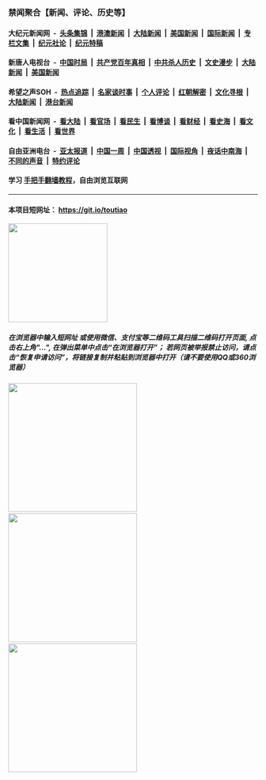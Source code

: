 ### 禁闻聚合【新闻、评论、历史等】

#### 大纪元新闻网 &nbsp;-&nbsp; [头条集锦](indexes/E头条集锦.md?t=02090402) &nbsp;|&nbsp; [港澳新闻](indexes/E港澳新闻.md?t=02090402)  &nbsp;|&nbsp; [大陆新闻](indexes/E大陆新闻.md?t=02090402) &nbsp;|&nbsp; [美国新闻](indexes/E美国新闻.md?t=02090402) &nbsp;|&nbsp; [国际新闻](indexes/E国际新闻.md?t=02090402) &nbsp;|&nbsp; [专栏文集](indexes/E专栏文集.md?t=02090402) &nbsp;|&nbsp; [纪元社论](indexes/E纪元社论.md?t=02090402) &nbsp;|&nbsp; [纪元特稿](indexes/E纪元特稿.md?t=02090402) 

#### 新唐人电视台 &nbsp;-&nbsp; [中国时局](indexes/N中国时局.md?t=02090402) &nbsp;|&nbsp; [共产党百年真相](indexes/N共产党百年真相.md?t=02090402) &nbsp;|&nbsp; [中共杀人历史](indexes/N中共杀人历史.md?t=02090402) &nbsp;|&nbsp; [文史漫步](indexes/N文史漫步.md?t=02090402) &nbsp;|&nbsp; [大陆新闻](indexes/N大陆新闻.md?t=02090402) &nbsp;|&nbsp; [美国新闻](indexes/N美国新闻.md?t=02090402)

#### 希望之声SOH &nbsp;-&nbsp; [热点追踪](indexes/H热点追踪.md?t=02090402) &nbsp;|&nbsp; [名家谈时事](indexes/H名家谈时事.md?t=02090402) &nbsp;|&nbsp; [个人评论](indexes/H个人评论.md?t=02090402)  &nbsp;|&nbsp; [红朝解密](indexes/H红朝解密.md?t=02090402) &nbsp;|&nbsp; [文化寻根](indexes/H文化寻根.md?t=02090402) &nbsp;|&nbsp; [大陆新闻](indexes/H大陆新闻.md?t=02090402) &nbsp;|&nbsp; [港台新闻](indexes/H港台新闻.md?t=02090402)

#### 看中国新闻网 &nbsp;-&nbsp; [看大陆](indexes/S看大陆.md?t=02090402) &nbsp;|&nbsp; [看官场](indexes/S看官场.md?t=02090402) &nbsp;|&nbsp; [看民生](indexes/S看民生.md?t=02090402)  &nbsp;|&nbsp; [看博谈](indexes/S看博谈.md?t=02090402) &nbsp;|&nbsp; [看财经](indexes/S看财经.md?t=02090402) &nbsp;|&nbsp; [看史海](indexes/S看史海.md?t=02090402) &nbsp;|&nbsp; [看文化](indexes/S看文化.md?t=02090402) &nbsp;|&nbsp; [看生活](indexes/S看生活.md?t=02090402) &nbsp;|&nbsp; [看世界](indexes/S看世界.md?t=02090402)

#### 自由亚洲电台 &nbsp;-&nbsp; [亚太报道](indexes/R亚太报道.md?t=02090402) &nbsp;|&nbsp; [中国一周](indexes/R中国一周.md?t=02090402) &nbsp;|&nbsp; [中国透视](indexes/R中国透视.md?t=02090402)  &nbsp;|&nbsp; [国际视角](indexes/R国际视角.md?t=02090402) &nbsp;|&nbsp; [夜话中南海](indexes/R夜话中南海.md?t=02090402) &nbsp;|&nbsp; [不同的声音](indexes/R不同的声音.md?t=02090402) &nbsp;|&nbsp; [特约评论](indexes/R特约评论.md?t=02090402)

#### 学习 [手把手翻墙教程](https://github.com/gfw-breaker/guides/wiki)，自由浏览互联网

----

#### 本项目短网址： https://git.io/toutiao
<img src="https://raw.githubusercontent.com/gfw-breaker/banned-news/master/scripts/img/qr.png" width="200px"/>  

##### 在浏览器中输入短网址 或使用微信、支付宝等二维码工具扫描二维码打开页面, 点击右上角"...", 在弹出菜单中点击“在浏览器打开”； 若网页被举报禁止访问，请点击“恢复申请访问”，将链接复制并粘贴到浏览器中打开（请不要使用QQ或360浏览器）

<img src="https://raw.githubusercontent.com/gfw-breaker/banned-news/master/scripts/img/1.png" width="260px"/> &nbsp; <img src="https://raw.githubusercontent.com/gfw-breaker/banned-news/master/scripts/img/2.png" width="260px"/> &nbsp; <img src="https://raw.githubusercontent.com/gfw-breaker/banned-news/master/scripts/img/3.png" width="260px"/>
